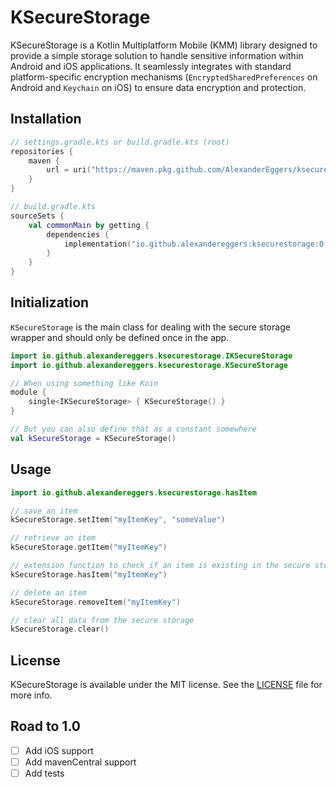 # KSecureStorage

KSecureStorage is a Kotlin Multiplatform Mobile (KMM) library designed to provide a simple storage solution to handle sensitive information within Android and iOS applications. 
It seamlessly integrates with standard platform-specific encryption mechanisms (`EncryptedSharedPreferences` on Android and `Keychain` on iOS) to ensure data encryption and protection.

## Installation

```kotlin
// settings.gradle.kts or build.gradle.kts (root)
repositories {
    maven {
        url = uri("https://maven.pkg.github.com/AlexanderEggers/ksecurestorage")
    }
}

// build.gradle.kts
sourceSets {
    val commonMain by getting {
        dependencies {
            implementation("io.github.alexandereggers:ksecurestorage:0.0.2")
        }
    }
}
```

## Initialization

`KSecureStorage` is the main class for dealing with the secure storage wrapper and should only be defined once in the app.

```kotlin
import io.github.alexandereggers.ksecurestorage.IKSecureStorage
import io.github.alexandereggers.ksecurestorage.KSecureStorage

// When using something like Koin
module {
    single<IKSecureStorage> { KSecureStorage() }
}

// But you can also define that as a constant somewhere
val kSecureStorage = KSecureStorage()
```

## Usage

```kotlin
import io.github.alexandereggers.ksecurestorage.hasItem

// save an item
kSecureStorage.setItem("myItemKey", "someValue")

// retrieve an item
kSecureStorage.getItem("myItemKey")

// extension function to check if an item is existing in the secure storage
kSecureStorage.hasItem("myItemKey")

// delete an item
kSecureStorage.removeItem("myItemKey")

// clear all data from the secure storage
kSecureStorage.clear()
```

## License

KSecureStorage is available under the MIT license. See the [LICENSE](https://github.com/AlexanderEggers/ksecurestorage/blob/main/LICENSE) file for more info.

## Road to 1.0
- [ ] Add iOS support
- [ ] Add mavenCentral support
- [ ] Add tests
